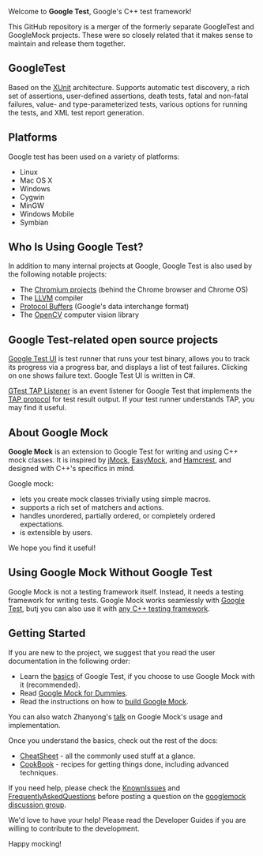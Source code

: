 
Welcome to **Google Test**, Google's C++ test framework!

This GitHub repository is a merger of the formerly separate GoogleTest and GoogleMock projects.
These were so closely related that it makes sense to maintain and release them together.

## GoogleTest ##

Based on the [XUnit](https://en.wikipedia.org/wiki/XUnit) architecture.
Supports automatic test discovery, a rich set of assertions, user-defined
assertions, death tests, fatal and non-fatal failures, value- and
type-parameterized tests, various options for running the tests, and XML test
report generation.

## Platforms ##

Google test has been used on a variety of platforms:

  * Linux
  * Mac OS X
  * Windows
  * Cygwin
  * MinGW
  * Windows Mobile
  * Symbian

## Who Is Using Google Test? ##

In addition to many internal projects at Google, Google Test is also used by
the following notable projects:

  * The [Chromium projects](http://www.chromium.org/) (behind the Chrome browser and Chrome OS)
  * The [LLVM](http://llvm.org/) compiler
  * [Protocol Buffers](http://code.google.com/p/protobuf/) (Google's data interchange format)
  * The [OpenCV](http://opencv.org/) computer vision library

## Google Test-related open source projects ##

[Google Test UI](https://github.com/ospector/gtest-gbar) is test runner that runs
your test binary, allows you to track its progress via a progress bar, and
displays a list of test failures. Clicking on one shows failure text. Google
Test UI is written in C#.

[GTest TAP Listener](https://github.com/kinow/gtest-tap-listener) is an event
listener for Google Test that implements the
[TAP protocol](http://en.wikipedia.org/wiki/Test_Anything_Protocol) for test
result output. If your test runner understands TAP, you may find it useful.

## About Google Mock ##

**Google Mock** is an extension to Google Test for writing and using C++ mock classes.
It is inspired by [jMock](http://www.jmock.org/), [EasyMock](http://www.easymock.org/),
and [Hamcrest](http://code.google.com/p/hamcrest/), and designed with C++'s specifics in mind.

Google mock:

  * lets you create mock classes trivially using simple macros.
  * supports a rich set of matchers and actions.
  * handles unordered, partially ordered, or completely ordered expectations.
  * is extensible by users.

We hope you find it useful!

## Using Google Mock Without Google Test ##
Google Mock is not a testing framework itself.  Instead, it needs a
testing framework for writing tests.  Google Mock works seamlessly
with [Google Test](http://code.google.com/p/googletest/), butj
you can also use it with [any C++ testing framework](googlemock/docs/ForDummies.md#using-google-mock-with-any-testing-framework).

## Getting Started ##

If you are new to the project, we suggest that you read the user
documentation in the following order:

  * Learn the [basics](http://code.google.com/p/googletest/wiki/Primer) of Google Test, if you choose to use Google Mock with it (recommended).
  * Read [Google Mock for Dummies](googlemock/docs/ForDummies.md).
  * Read the instructions on how to [build Google Mock](googlemock/README.md#setting-up-the-build).

You can also watch Zhanyong's [talk](http://www.youtube.com/watch?v=sYpCyLI47rM) on Google Mock's usage and implementation.

Once you understand the basics, check out the rest of the docs:

  * [CheatSheet](googlemock/docs/CheatSheet.md) - all the commonly used stuff at a glance.
  * [CookBook](googlemock/docs/CookBook.md) - recipes for getting things done, including advanced techniques.

If you need help, please check the [KnownIssues](googlemock/docs/KnownIssues.md) and
[FrequentlyAskedQuestions](googlemock/docs/frequentlyaskedquestions.md) before
posting a question on the [googlemock discussion group](http://groups.google.com/group/googlemock).

We'd love to have your help! Please read the Developer Guides if you are willing to contribute to the development.

Happy mocking!
